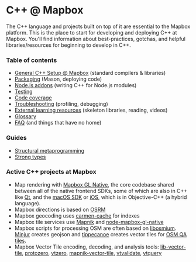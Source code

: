 # C++ @ Mapbox

The C++ language and projects built on top of it are essential to the Mapbox platform. This is the place to start for developing and deploying C++ at Mapbox. You'll find information about best-practices, gotchas, and helpful libraries/resources for beginning to develop in C++.

### Table of contents

- [General C++ Setup @ Mapbox](docs/general.md) (standard compilers & libraries)
- [Packaging](packaging.md) (Mason, deploying code)
- [Node.js addons](node-cpp.md) (writing C++ for Node.js modules)
- [Testing](docs/testing.md)
- [Code coverage](docs/coverage.md)
- [Troubleshooting](docs/troubleshooting.md) (profiling, debugging)
- [External learning resources](docs/learning-resources.md) (skeleton libraries, reading, videos)
- [Glossary](glossary.md)
- [FAQ](docs/faq.md) (and things that have no home)

### Guides

- [Structural metaprogramming](docs/structural-metaprogramming.md)
- [Strong types](docs/strong_types.md)

### Active C++ projects at Mapbox

- Map rendering with [Mapbox GL Native](https://github.com/mapbox/mapbox-gl-native), the core codebase shared between all of the native frontend SDKs, some of which are also in C++ like [Qt](https://github.com/mapbox/mapbox-gl-native/tree/master/platform/qt/), and the [macOS SDK](https://github.com/mapbox/mapbox-gl-native/tree/master/platform/macos/) or  [iOS](https://github.com/mapbox/mapbox-gl-native/blob/master/platform/ios/), which is in Objective-C++ (a hybrid language).
- Mapbox directions is based on [OSRM](https://github.com/Project-OSRM/osrm-backend)
- Mapbox geocoding uses [carmen-cache](https://github.com/mapbox/carmen-cache) for indexes
- Mapbox tile services use [Mapnik](https://github.com/mapnik/mapnik) and [node-mapbox-gl-native](https://github.com/mapbox/mapbox-gl-native/tree/master/platform/node)
- Mapbox scripts for processing OSM are often based on [libosmium](https://github.com/osmcode/libosmium). [Minjur](https://github.com/mapbox/minjur) creates geojson and [tippecanoe](https://github.com/mapbox/tippecanoe) creates vector tiles for [OSM QA tiles](https://osmlab.github.io/osm-qa-tiles/).
- Mapbox Vector Tile encoding, decoding, and analysis tools: [lib-vector-tile](https://github.com/mapbox/vector-tile), [protozero](https://github.com/mapbox/protozero), [vtzero](https://github.com/mapbox/vtzero), [mapnik-vector-tile](https://github.com/mapbox/mapnik-vector-tile), [vtvalidate](https://github.com/mapbox/vtvalidate), [vtquery](https://github.com/mapbox/vtquery)
